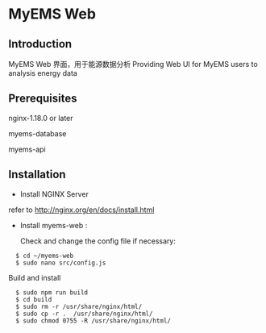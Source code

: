 # MyEMS Web

## Introduction
MyEMS Web 界面，用于能源数据分析
Providing Web UI for MyEMS users to analysis energy data


## Prerequisites
nginx-1.18.0 or later

myems-database

myems-api



## Installation

* Install NGINX  Server

refer to http://nginx.org/en/docs/install.html

* Install myems-web :

  Check and change the config file if necessary:
```
  $ cd ~/myems-web
  $ sudo nano src/config.js
```
  Build and install
```
  $ sudo npm run build
  $ cd build
  $ sudo rm -r /usr/share/nginx/html/
  $ sudo cp -r .  /usr/share/nginx/html/
  $ sudo chmod 0755 -R /usr/share/nginx/html/
```
